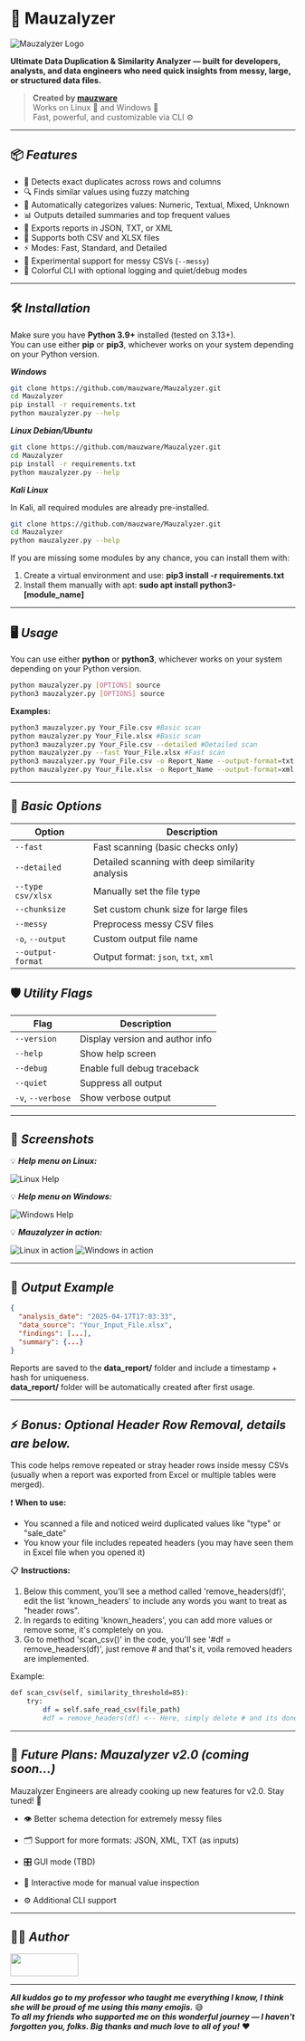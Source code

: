 # 🧪 Mauzalyzer

![Mauzalyzer Logo](https://github.com/mauzware/Mauzalyzer-assets/blob/main/MAUZALYZER%20BACKGROUND.png)

**Ultimate Data Duplication & Similarity Analyzer — built for developers, analysts, and data engineers who need quick insights from messy, large, or structured data files.**

> **Created by [mauzware](https://github.com/mauzware)**  
> Works on Linux 🐧 and Windows 🧩  
> Fast, powerful, and customizable via CLI ⚙️

---

## 📦 <i>Features</i>

- 🔁 Detects exact duplicates across rows and columns
- 🔍 Finds similar values using fuzzy matching
- 🧠 Automatically categorizes values: Numeric, Textual, Mixed, Unknown
- 📊 Outputs detailed summaries and top frequent values
- 💾 Exports reports in JSON, TXT, or XML
- 📁 Supports both CSV and XLSX files
- ⚡ Modes: Fast, Standard, and Detailed
- 🧼 Experimental support for messy CSVs (`--messy`)
- 🌈 Colorful CLI with optional logging and quiet/debug modes

---

## 🛠️ <i>Installation</i>

Make sure you have **Python 3.9+** installed (tested on 3.13+). <br>
You can use either **pip** or **pip3**, whichever works on your system depending on your Python version.

<i>**Windows**</i>

```bash
git clone https://github.com/mauzware/Mauzalyzer.git
cd Mauzalyzer
pip install -r requirements.txt
python mauzalyzer.py --help
```

<i>**Linux Debian/Ubuntu**</i>

```bash
git clone https://github.com/mauzware/Mauzalyzer.git
cd Mauzalyzer
pip install -r requirements.txt
python mauzalyzer.py --help
```

<i>**Kali Linux**</i>

In Kali, all required modules are already pre-installed. <br>

```bash
git clone https://github.com/mauzware/Mauzalyzer.git
cd Mauzalyzer
python mauzalyzer.py --help
```

If you are missing some modules by any chance, you can install them with: <br>
1) Create a virtual environment and use: **pip3 install -r requirements.txt** <br>
2) Install them manually with apt: **sudo apt install python3-[module_name]**

---

## 🖥️ <i>Usage</i>

You can use either **python** or **python3**, whichever works on your system depending on your Python version.

```bash
python mauzalyzer.py [OPTIONS] source
python3 mauzalyzer.py [OPTIONS] source
```
**Examples:**

```bash
python3 mauzalyzer.py Your_File.csv #Basic scan
python mauzalyzer.py Your_File.xlsx #Basic scan
python3 mauzalyzer.py Your_File.csv --detailed #Detailed scan
python mauzalyzer.py --fast Your_File.xlsx #Fast scan
python3 mauzalyzer.py Your_File.csv -o Report_Name --output-format=txt #Saving output in TXT format
python mauzalyzer.py Your_File.xlsx -o Report_Name --output-format=xml #Saving output in XML format
```

---

## 🔧 <i>Basic Options</i>

| Option             | Description                                                  |
|--------------------|--------------------------------------------------------------|
| `--fast`           | Fast scanning (basic checks only)                            |
| `--detailed`       | Detailed scanning with deep similarity analysis              |
| `--type csv/xlsx`  | Manually set the file type                                   |
| `--chunksize`      | Set custom chunk size for large files                        |
| `--messy`          | Preprocess messy CSV files                                   |
| `-o`, `--output`   | Custom output file name                                      |
| `--output-format`  | Output format: `json`, `txt`, `xml`                          |

## 🛡️ <i>Utility Flags</i>

| Flag               | Description                                                  |
|--------------------|--------------------------------------------------------------|
| `--version`        | Display version and author info                              |
| `--help`           | Show help screen                                             |
| `--debug`          | Enable full debug traceback                                  |
| `--quiet`          | Suppress all output                                          |
| `-v`, `--verbose`  | Show verbose output                                          |

---

## 📸 <i>Screenshots</i>

💡 <i>**Help menu on Linux:**</i>

![Linux Help](https://github.com/mauzware/Mauzalyzer-assets/blob/main/kali.png)

💡 <i>**Help menu on Windows:**</i>

![Windows Help](https://github.com/mauzware/Mauzalyzer-assets/blob/main/windows.png)

💡 <i>**Mauzalyzer in action:**</i>

![Linux in action](https://github.com/mauzware/Mauzalyzer-assets/blob/main/kali%20snippet.png)
![Windows in action](https://github.com/mauzware/Mauzalyzer-assets/blob/main/action.png)

---

## 📂 <i>Output Example</i>

```json
{
  "analysis_date": "2025-04-17T17:03:33",
  "data_source": "Your_Input_File.xlsx",
  "findings": [...],
  "summary": {...}
}
```

Reports are saved to the **data_report/** folder and include a timestamp + hash for uniqueness. <br>
**data_report/** folder will be automatically created after first usage.

---

## ⚡ <i>Bonus: Optional Header Row Removal, details are below.</i>

This code helps remove repeated or stray header rows inside messy CSVs
(usually when a report was exported from Excel or multiple tables were merged).

❗️ **When to use:**
- You scanned a file and noticed weird duplicated values like "type" or "sale_date"
- You know your file includes repeated headers (you may have seen them in Excel file when you opened it)

📋 **Instructions:**
1. Below this comment, you'll see a method called 'remove_headers(df)', edit the list 'known_headers' to include any words you want to treat as "header rows".
2. In regards to editing 'known_headers', you can add more values or remove some, it's completely on you.
3. Go to method 'scan_csv()' in the code, you'll see '#df = remove_headers(df)', just remove # and that's it, voila removed headers are implemented.

Example:
```bash
def scan_csv(self, similarity_threshold=85):
    try:
        df = self.safe_read_csv(file_path)
        #df = remove_headers(df) <-- Here, simply delete # and its done
```

---

## 🚧 <i>Future Plans: Mauzalyzer v2.0 (coming soon...)</i>

Mauzalyzer Engineers are already cooking up new features for v2.0. Stay tuned! 👾

- 👁️ Better schema detection for extremely messy files

- 🗂️ Support for more formats: JSON, XML, TXT (as inputs)

- 🎛️ GUI mode (TBD)

- 🔧 Interactive mode for manual value inspection

- ⚙️ Additional CLI support

---

## 👨‍💻 <i>Author</i>

[<img src="https://github.com/mauzware/mauzware/blob/main/LOGO%20NEW.png" width="120px" height="40px"/>](https://github.com/mauzware) 

---

<i>**All kuddos go to my professor who taught me everything I know, I think she will be proud of me using this many emojis.**</i> 😅
<br>
<i>**To all my friends who supported me on this wonderful journey — I haven't forgotten you, folks. Big thanks and much love to all of you!**</i> ❤️









